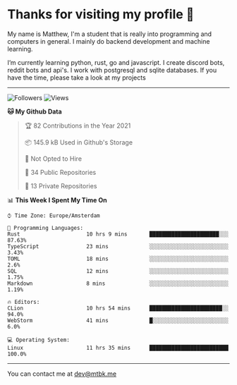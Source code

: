 # Thanks for visiting my profile 👋
My name is Matthew, I'm a student that is really into programming and computers in general. I mainly do backend development and machine learning.

I’m currently learning python, rust, go and javascript. I create discord bots, reddit bots and api's. I work with postgresql and sqlite databases. If you have the time, please take a look at my projects

---
![Followers](https://img.shields.io/github/followers/DankDumpster?style=social)
![Views](https://komarev.com/ghpvc/?username=DankDumpster&style=flat-square&color=green)
<!--START_SECTION:waka-->
**🐱 My Github Data** 

> 🏆 82 Contributions in the Year 2021
 > 
> 📦 145.9 kB Used in Github's Storage 
 > 
> 🚫 Not Opted to Hire
 > 
> 📜 34 Public Repositories 
 > 
> 🔑 13 Private Repositories  
 > 
📊 **This Week I Spent My Time On** 

```text
⌚︎ Time Zone: Europe/Amsterdam

💬 Programming Languages: 
Rust                     10 hrs 9 mins       ██████████████████████░░░   87.63% 
TypeScript               23 mins             ░░░░░░░░░░░░░░░░░░░░░░░░░   3.43% 
TOML                     18 mins             ░░░░░░░░░░░░░░░░░░░░░░░░░   2.6% 
SQL                      12 mins             ░░░░░░░░░░░░░░░░░░░░░░░░░   1.75% 
Markdown                 8 mins              ░░░░░░░░░░░░░░░░░░░░░░░░░   1.19%

🔥 Editors: 
CLion                    10 hrs 54 mins      ███████████████████████░░   94.0% 
WebStorm                 41 mins             █░░░░░░░░░░░░░░░░░░░░░░░░   6.0%

💻 Operating System: 
Linux                    11 hrs 35 mins      █████████████████████████   100.0%

```


<!--END_SECTION:waka-->
-------

You can contact me at dev@mtbk.me
